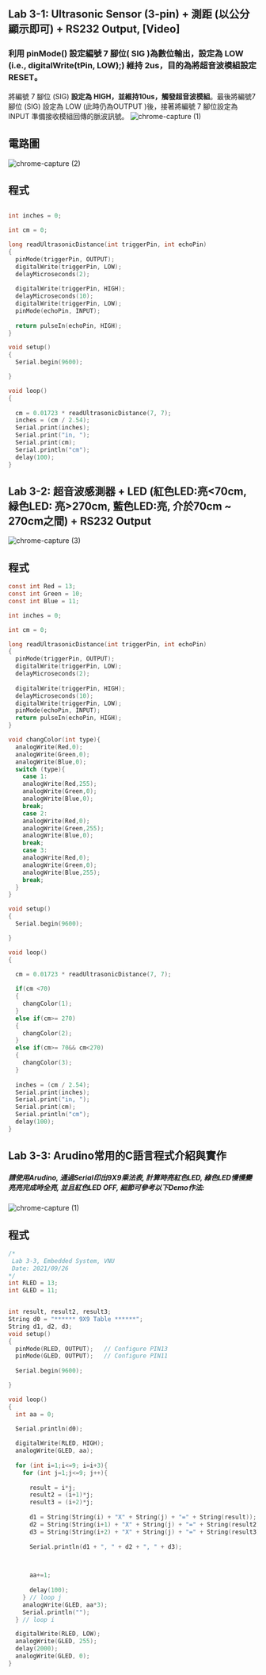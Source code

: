 ## Lab 3-1: Ultrasonic Sensor (3-pin) + 測距 (以公分顯示即可) + RS232 Output, [Video] 
### 利用 pinMode() 設定編號 7 腳位( SIG )為數位輸出，設定為 LOW (i.e., digitalWrite(tPin, LOW);) 維持 2us，目的為將超音波模組設定 **RESET**。

將編號 7 腳位 (SIG) **設定為 HIGH，並維持10us，觸發超音波模組**。最後將編號7腳位 (SIG) 設定為 LOW (此時仍為OUTPUT )後，接著將編號 7 腳位設定為 INPUT 準備接收模組回傳的脈波訊號。
![chrome-capture (1)](https://user-images.githubusercontent.com/89717315/134792940-9567075a-f27d-4516-83c5-adea2780e365.gif)
## 電路圖
![chrome-capture (2)](https://user-images.githubusercontent.com/89717315/134793213-73276d75-e857-46ad-9054-44687e207a30.gif)
## 程式
````c

int inches = 0;

int cm = 0;

long readUltrasonicDistance(int triggerPin, int echoPin)
{
  pinMode(triggerPin, OUTPUT);
  digitalWrite(triggerPin, LOW);
  delayMicroseconds(2);
 
  digitalWrite(triggerPin, HIGH);
  delayMicroseconds(10);
  digitalWrite(triggerPin, LOW);
  pinMode(echoPin, INPUT);
 
  return pulseIn(echoPin, HIGH);
}

void setup()
{
  Serial.begin(9600);

}

void loop()
{
 
  cm = 0.01723 * readUltrasonicDistance(7, 7);
  inches = (cm / 2.54);
  Serial.print(inches);
  Serial.print("in, ");
  Serial.print(cm);
  Serial.println("cm");
  delay(100); 
}
````
## Lab 3-2: 超音波感測器 + LED (紅色LED:亮<70cm, 緑色LED: 亮>270cm, 藍色LED:亮, 介於70cm ~ 270cm之間) + RS232 Output
![chrome-capture (3)](https://user-images.githubusercontent.com/89717315/134793587-4666d207-890e-407a-97d8-13a50b78970b.gif)
## 程式
````c
const int Red = 13;
const int Green = 10;
const int Blue = 11;

int inches = 0;

int cm = 0;

long readUltrasonicDistance(int triggerPin, int echoPin)
{
  pinMode(triggerPin, OUTPUT); 
  digitalWrite(triggerPin, LOW);
  delayMicroseconds(2);
  
  digitalWrite(triggerPin, HIGH);
  delayMicroseconds(10);
  digitalWrite(triggerPin, LOW);
  pinMode(echoPin, INPUT);
  return pulseIn(echoPin, HIGH);
}

void changColor(int type){
  analogWrite(Red,0);
  analogWrite(Green,0);
  analogWrite(Blue,0);
  switch (type){
    case 1:
    analogWrite(Red,255);
    analogWrite(Green,0);
    analogWrite(Blue,0);
    break;
    case 2:
    analogWrite(Red,0);
    analogWrite(Green,255);
    analogWrite(Blue,0);
    break;
    case 3:
    analogWrite(Red,0);
    analogWrite(Green,0);
    analogWrite(Blue,255);
    break;
  }
}

void setup()
{
  Serial.begin(9600);

}

void loop()
{
  
  cm = 0.01723 * readUltrasonicDistance(7, 7);

  if(cm <70)
  {
    changColor(1);
  }
  else if(cm>= 270)
  {
    changColor(2);
  }
  else if(cm>= 70&& cm<270)
  {
    changColor(3);
  }
  
  inches = (cm / 2.54);
  Serial.print(inches);
  Serial.print("in, ");
  Serial.print(cm);
  Serial.println("cm");
  delay(100); 
}
````
## Lab 3-3: Arudino常用的C語言程式介紹與實作
##### 請使用Arudino, 通過Serial印出9X9乘法表, 計算時亮紅色LED, 綠色LED慢慢變亮亮完成時全亮, 並且紅色LED OFF, 細節可參考以下Demo作法:
![chrome-capture (1)](https://user-images.githubusercontent.com/89717315/135738556-52093680-92af-496e-ab8b-7bc4637def1f.gif)
## 程式
````c
/*
 Lab 3-3, Embedded System, VNU
 Date: 2021/09/26
*/
int RLED = 13;
int GLED = 11;


int result, result2, result3;
String d0 = "****** 9X9 Table ******";
String d1, d2, d3;
void setup()
{
  pinMode(RLED, OUTPUT);   // Configure PIN13
  pinMode(GLED, OUTPUT);   // Configure PIN11
  
  Serial.begin(9600);

}

void loop()
{
  int aa = 0;

  Serial.println(d0); 
  
  digitalWrite(RLED, HIGH);
  analogWrite(GLED, aa); 
  
  for (int i=1;i<=9; i=i+3){
    for (int j=1;j<=9; j++){
      
      result = i*j;
      result2 = (i+1)*j;
      result3 = (i+2)*j;
      
      d1 = String(String(i) + "X" + String(j) + "=" + String(result));
      d2 = String(String(i+1) + "X" + String(j) + "=" + String(result2));
      d3 = String(String(i+2) + "X" + String(j) + "=" + String(result3));
      
      Serial.println(d1 + ", " + d2 + ", " + d3);


       
      aa+=1;
      
      delay(100);
    } // loop j
    analogWrite(GLED, aa*3); 
    Serial.println("");
  } // loop i

  digitalWrite(RLED, LOW);
  analogWrite(GLED, 255); 
  delay(2000);	
  analogWrite(GLED, 0);
}
````
